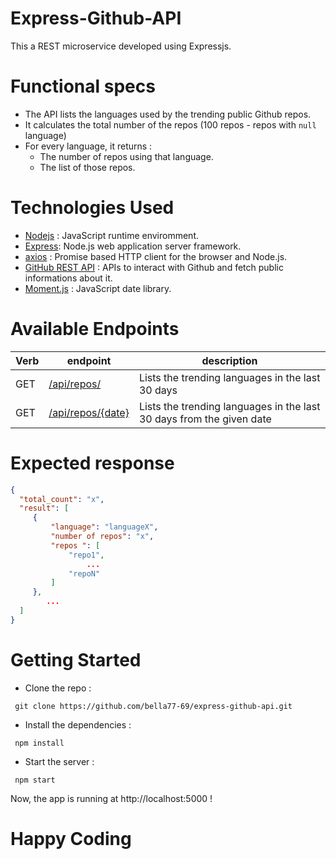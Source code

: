 # Express-Github-API
This a REST microservice developed using Expressjs. 

# Functional specs
* The API lists the languages used by the trending public Github repos.
* It calculates the total number of the repos (100 repos - repos with `null` language) 
* For every language, it returns : 
  * The number of repos using that language.
  * The list of those repos.
# Technologies Used
* [Nodejs](https://github.com/nodejs/node) : JavaScript runtime enviromment.
* [Express](https://github.com/expressjs/express):  Node.js web application server framework.
* [axios](https://github.com/axios/axios) : Promise based HTTP client for the browser and Node.js.
* [GitHub REST API](https://docs.github.com/en/rest) : APIs to interact with Github and fetch public informations about it.
* [Moment.js](https://github.com/moment/moment) : JavaScript date library.

# Available Endpoints
Verb | endpoint | description |
--- | --- | --- |
GET | <a href="http://localhost:5000/api/repos/">/api/repos/</a> | Lists the trending languages in the last 30 days |
GET | <a href="http://localhost:5000/api/repos/2021-08-31">/api/repos/{date}</a> | Lists the trending languages in the last 30 days from the given date|

# Expected response

```json
{
  "total_count": "x",
  "result": [
     {
         "language": "languageX",
         "number of repos": "x",
         "repos ": [
             "repo1",
                 ...
             "repoN"
         ]
     },
        ...
  ]
}
```

# Getting Started

 * Clone the repo :
 
```shell
 git clone https://github.com/bella77-69/express-github-api.git
```
 * Install the dependencies : 
 
```shell
 npm install
```
* Start the server : 
```shell
 npm start
```

Now, the app is running at http://localhost:5000 !


# Happy Coding